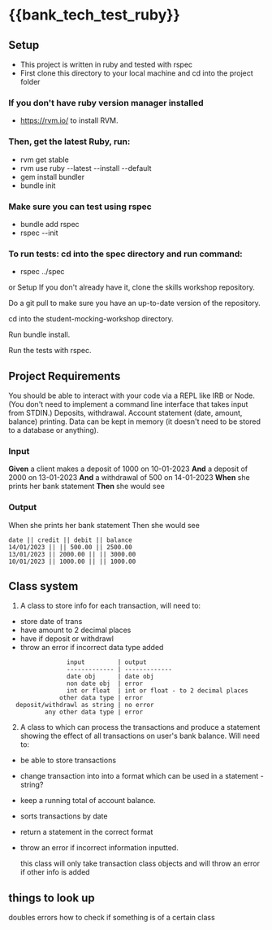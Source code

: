 # {{bank_tech_test_ruby}}

## Setup

- This project is written in ruby and tested with rspec
- First clone this directory to your local machine and cd into the project folder

### If you don't have ruby version manager installed

- https://rvm.io/ to install RVM.

### Then, get the latest Ruby, run:

- rvm get stable
- rvm use ruby --latest --install --default
- gem install bundler
- bundle init

### Make sure you can test using rspec

- bundle add rspec
- rspec --init

### To run tests: cd into the spec directory and run command:

- rspec ../spec

or
Setup
If you don't already have it, clone the skills workshop repository.

Do a git pull to make sure you have an up-to-date version of the repository.

cd into the student-mocking-workshop directory.

Run bundle install.

Run the tests with rspec.

## Project Requirements

You should be able to interact with your code via a REPL like IRB or Node. (You don't need to implement a command line interface that takes input from STDIN.)
Deposits, withdrawal.
Account statement (date, amount, balance) printing.
Data can be kept in memory (it doesn't need to be stored to a database or anything).

### Input

**Given** a client makes a deposit of 1000 on 10-01-2023
**And** a deposit of 2000 on 13-01-2023
**And** a withdrawal of 500 on 14-01-2023
**When** she prints her bank statement
**Then** she would see

### Output

When she prints her bank statement
Then she would see

```
date || credit || debit || balance
14/01/2023 || || 500.00 || 2500.00
13/01/2023 || 2000.00 || || 3000.00
10/01/2023 || 1000.00 || || 1000.00
```

## Class system

1. A class to store info for each transaction, will need to:

- store date of trans
- have amount to 2 decimal places
- have if deposit or withdrawl
- throw an error if incorrect data type added

```
                input         | output
                ------------- | -------------
                date obj      | date obj
                non date obj  | error
                int or float  | int or float - to 2 decimal places
              other data type | error
  deposit/withdrawl as string | no error
          any other data type | error
```

2. A class to which can process the transactions and produce a
   statement showing the effect of all transactions on user's bank balance. Will need to:

- be able to store transactions
- change transaction into into a format which can be used in a statement - string?
- keep a running total of account balance.
- sorts transactions by date
- return a statement in the correct format
- throw an error if incorrect information inputted.

  this class will only take transaction class objects and will throw an error if other info is added

## things to look up

doubles
errors
how to check if something is of a certain class
